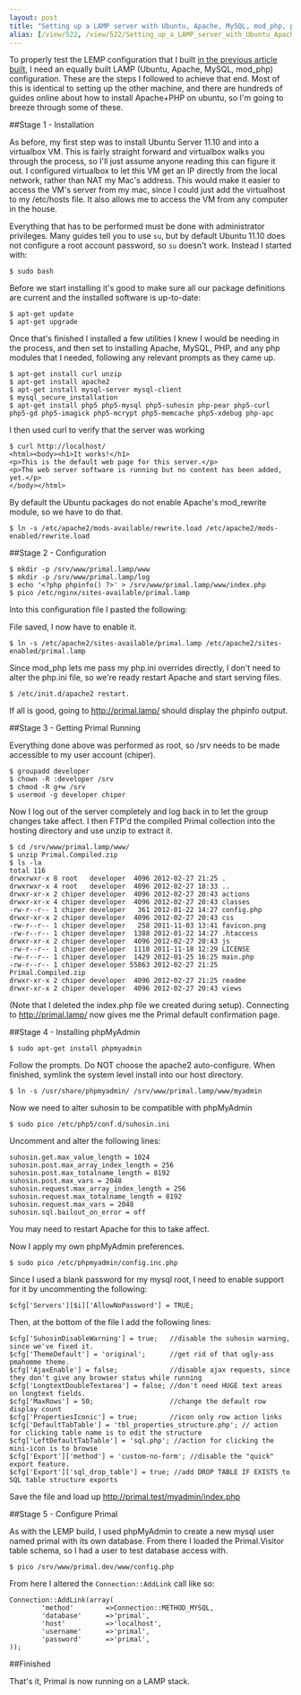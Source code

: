 ```yaml
---
layout: post
title: "Setting up a LAMP server with Ubuntu, Apache, MySQL, mod_php, phpMyAdmin and PrimalPHP"
alias: [/view/522, /view/522/Setting_up_a_LAMP_server_with_Ubuntu_Apache_MySQL_mod_php_phpMyAdmin_and_PrimalPHP]
---
```


To properly test the LEMP configuration that I built [in the previous article built](http://chipersoft.com/view/521/Setting_up_a_LEMP_server), I need an equally built LAMP (Ubuntu, Apache, MySQL, mod_php) configuration.  These are the steps I followed to achieve that end.  Most of this is identical to setting up the other machine, and there are hundreds of guides online about how to install Apache+PHP on ubuntu, so I'm going to breeze through some of these.

##Stage 1 - Installation

As before, my first step was to install Ubuntu Server 11.10 and into a virtualbox VM. This is fairly straight forward and virtualbox walks you through the process, so I'll just assume anyone reading this can figure it out.  I configured virtualbox to let this VM get an IP directly from the local network, rather than NAT my Mac's address.  This would make it easier to access the VM's server from my mac, since I could just add the virtualhost to my /etc/hosts file.  It also allows me to access the VM from any computer in the house.

Everything that has to be performed must be done with administrator privileges.  Many guides tell you to use `su`, but by default Ubuntu 11.10 does not configure a root account password, so `su` doesn't work.  Instead I started with:

    $ sudo bash

Before we start installing it's good to make sure all our package definitions are current and the installed software is up-to-date:

    $ apt-get update
    $ apt-get upgrade

Once that's finished I installed a few utilities I knew I would be needing in the process, and then set to installing Apache, MySQL, PHP, and any php modules that I needed, following any relevant prompts as they came up.

    $ apt-get install curl unzip
    $ apt-get install apache2
    $ apt-get install mysql-server mysql-client
    $ mysql_secure_installation
    $ apt-get install php5 php5-mysql php5-suhosin php-pear php5-curl php5-gd php5-imagick php5-mcrypt php5-memcache php5-xdebug php-apc
    
I then used curl to verify that the server was working

    $ curl http://localhost/
    <html><body><h1>It works!</h1>
    <p>This is the default web page for this server.</p>
    <p>The web server software is running but no content has been added, yet.</p>
    </body></html>
    
By default the Ubuntu packages do not enable Apache's mod_rewrite module, so we have to do that.

    $ ln -s /etc/apache2/mods-available/rewrite.load /etc/apache2/mods-enabled/rewrite.load

##Stage 2 - Configuration

    $ mkdir -p /srv/www/primal.lamp/www
    $ mkdir -p /srv/www/primal.lamp/log
    $ echo '<?php phpinfo() ?>' > /srv/www/primal.lamp/www/index.php
    $ pico /etc/nginx/sites-available/primal.lamp
    
Into this configuration file I pasted the following:

<script src="https://gist.github.com/1968422.js"></script>

File saved, I now have to enable it.

    $ ln -s /etc/apache2/sites-available/primal.lamp /etc/apache2/sites-enabled/primal.lamp
    
Since mod_php lets me pass my php.ini overrides directly, I don't need to alter the php.ini file, so we're ready restart Apache and start serving files.

    $ /etc/init.d/apache2 restart.
    
If all is good, going to http://primal.lamp/ should display the phpinfo output.
    
##Stage 3 - Getting Primal Running

Everything done above was performed as root, so /srv needs to be made accessible to my user account (chiper).
    
    $ groupadd developer
    $ chown -R :developer /srv
    $ chmod -R g+w /srv
    $ usermod -g developer chiper
    
Now I log out of the server completely and log back in to let the group changes take affect.  I then FTP'd the compiled Primal collection into the hosting directory and use unzip to extract it.

    $ cd /srv/www/primal.lamp/www/
    $ unzip Primal.Compiled.zip
    $ ls -la
    total 116
    drwxrwxr-x 8 root   developer  4096 2012-02-27 21:25 .
    drwxrwxr-x 4 root   developer  4096 2012-02-27 18:33 ..
    drwxr-xr-x 2 chiper developer  4096 2012-02-27 20:43 actions
    drwxr-xr-x 4 chiper developer  4096 2012-02-27 20:43 classes
    -rw-r--r-- 1 chiper developer   361 2012-01-22 14:27 config.php
    drwxr-xr-x 2 chiper developer  4096 2012-02-27 20:43 css
    -rw-r--r-- 1 chiper developer   258 2011-11-03 13:41 favicon.png
    -rw-r--r-- 1 chiper developer  1388 2012-01-22 14:27 .htaccess
    drwxr-xr-x 2 chiper developer  4096 2012-02-27 20:43 js
    -rw-r--r-- 1 chiper developer  1118 2011-11-18 12:29 LICENSE
    -rw-r--r-- 1 chiper developer  1429 2012-01-25 16:25 main.php
    -rw-r--r-- 1 chiper developer 55863 2012-02-27 21:25 Primal.Compiled.zip
    drwxr-xr-x 2 chiper developer  4096 2012-02-27 21:25 readme
    drwxr-xr-x 2 chiper developer  4096 2012-02-27 20:43 views
    
(Note that I deleted the index.php file we created during setup). Connecting to http://primal.lamp/ now gives me the Primal default confirmation page.

##Stage 4 - Installing phpMyAdmin

    $ sudo apt-get install phpmyadmin
     
Follow the prompts. Do NOT choose the apache2 auto-configure.  When finished, symlink the system level install into our host directory.

    $ ln -s /usr/share/phpmyadmin/ /srv/www/primal.lamp/www/myadmin

Now we need to alter suhosin to be compatible with phpMyAdmin

    $ sudo pico /etc/php5/conf.d/suhosin.ini
    
Uncomment and alter the following lines:

    suhosin.get.max_value_length = 1024
    suhosin.post.max_array_index_length = 256
    suhosin.post.max_totalname_length = 8192
    suhosin.post.max_vars = 2048
    suhosin.request.max_array_index_length = 256
    suhosin.request.max_totalname_length = 8192
    suhosin.request.max_vars = 2048
    suhosin.sql.bailout_on_error = off

You may need to restart Apache for this to take affect.

Now I apply my own phpMyAdmin preferences.

    $ sudo pico /etc/phpmyadmin/config.inc.php

Since I used a blank password for my mysql root, I need to enable support for it by uncommenting the following:

    $cfg['Servers'][$i]['AllowNoPassword'] = TRUE;

Then, at the bottom of the file I add the following lines:

    $cfg['SuhosinDisableWarning'] = true;   //disable the suhosin warning, since we've fixed it.
    $cfg['ThemeDefault'] = 'original';      //get rid of that ugly-ass pmahomme theme.
    $cfg['AjaxEnable'] = false;             //disable ajax requests, since they don't give any browser status while running
    $cfg['LongtextDoubleTextarea'] = false; //don't need HUGE text areas on longtext fields.
    $cfg['MaxRows'] = 50;                   //change the default row display count
    $cfg['PropertiesIconic'] = true;        //icon only row action links
    $cfg['DefaultTabTable'] = 'tbl_properties_structure.php'; // action for clicking table name is to edit the structure
    $cfg['LeftDefaultTabTable'] = 'sql.php'; //action for clicking the mini-icon is to browse
    $cfg['Export']['method'] = 'custom-no-form'; //disable the "quick" export feature.
    $cfg['Export']['sql_drop_table'] = true; //add DROP TABLE IF EXISTS to SQL table structure exports

Save the file and load up http://primal.test/myadmin/index.php

##Stage 5 - Configure Primal

As with the LEMP build, I used phpMyAdmin to create a new mysql user named primal with its own database.  From there I loaded the Primal.Visitor table schema, so I had a user to test database access with.

    $ pico /srv/www/primal.dev/www/config.php
    
From here I altered the `Connection::AddLink` call like so:

    Connection::AddLink(array(
            'method'        =>Connection::METHOD_MYSQL,
            'database'      =>'primal',
            'host'          =>'localhost',
            'username'      =>'primal',
            'password'      =>'primal',
    ));
    
##Finished

That's it, Primal is now running on a LAMP stack.
